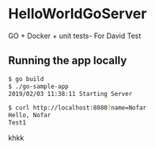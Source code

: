 # HelloWorldGoServer
GO + Docker + unit tests- For David Test


## Running the app locally

```bash
$ go build
$ ./go-sample-app
2019/02/03 11:38:11 Starting Server
```

```bash
$ curl http://localhost:8080?name=Nofar
Hello, Nofar 
Test1
``` 

khkk

  
   
   
    
         
          
               
 
   
  
